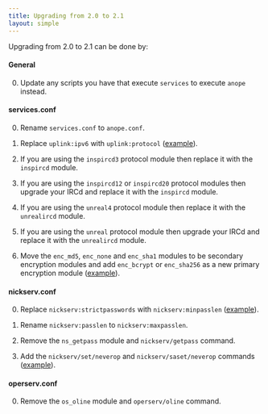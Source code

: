 ```yaml
---
title: Upgrading from 2.0 to 2.1
layout: simple
---
```


Upgrading from 2.0 to 2.1 can be done by:

#### General

0. Update any scripts you have that execute `services` to execute `anope` instead.

#### services.conf

0. Rename `services.conf` to `anope.conf`.

0. Replace `uplink:ipv6` with `uplink:protocol` ([example](https://github.com/anope/anope/blob/2.1.0/data/anope.example.conf#L172-L176)).

0. If you are using the `inspircd3` protocol module then replace it with the `inspircd` module.

0. If you are using the `inspircd12` or `inspircd20` protocol modules then upgrade your IRCd and replace it with the `inspircd` module.

0. If you are using the `unreal4` protocol module then replace it with the `unrealircd` module.

0. If you are using the `unreal` protocol module then upgrade your IRCd and replace it with the `unrealircd` module.

0. Move the `enc_md5`, `enc_none` and `enc_sha1` modules to be secondary encryption modules and add `enc_bcrypt` or `enc_sha256` as a new primary encryption module ([example](https://github.com/anope/anope/blob/2.1.0/data/anope.example.conf#L1219-L1256)).

#### nickserv.conf

0. Replace `nickserv:strictpasswords` with `nickserv:minpasslen` ([example](https://github.com/anope/anope/blob/2.1.0/data/nickserv.example.conf#L212-L217)).

0. Rename `nickserv:passlen` to `nickserv:maxpasslen`.

0. Remove the `ns_getpass` module and `nickserv/getpass` command.

0. Add the `nickserv/set/neverop` and `nickserv/saset/neverop` commands ([example](https://github.com/anope/anope/blob/2.1.0/data/nickserv.example.conf#L581-L582])).

#### operserv.conf

0. Remove the `os_oline` module and `operserv/oline` command.
